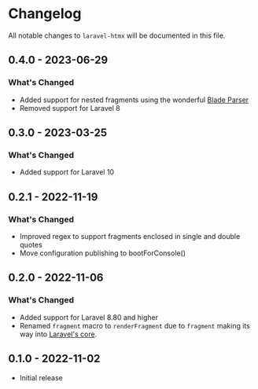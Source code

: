 # Changelog

All notable changes to `laravel-htmx` will be documented in this file.

## 0.4.0 - 2023-06-29

### What's Changed

- Added support for nested fragments using the wonderful [Blade Parser](https://github.com/stillat/blade-parser)
- Removed support for Laravel 8

## 0.3.0 - 2023-03-25

### What's Changed

- Added support for Laravel 10

## 0.2.1 - 2022-11-19

### What's Changed

- Improved regex to support fragments enclosed in single and double quotes
- Move configuration publishing to bootForConsole()

## 0.2.0 - 2022-11-06

### What's Changed

- Added support for Laravel 8.80 and higher
- Renamed `fragment` macro to `renderFragment` due to `fragment` making its way into [Laravel's core](https://github.com/laravel/framework/pull/44774).

## 0.1.0 - 2022-11-02

- Initial release

